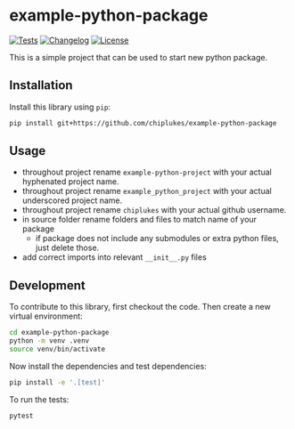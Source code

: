 # example-python-package

[![Tests](https://github.com/chiplukes/example-python-package/actions/workflows/test.yml/badge.svg)](https://github.com/chiplukes/example-python-package/actions/workflows/test.yml)
[![Changelog](https://img.shields.io/github/v/release/chiplukes/example-python-package?include_prereleases&label=changelog)](https://github.com/chiplukes/example-python-package/releases)
[![License](https://img.shields.io/badge/license-Apache%202.0-blue.svg)](https://github.com/chiplukes/example-python-package/blob/main/LICENSE)

This is a simple project that can be used to start new python package.

## Installation

Install this library using `pip`:
```bash
pip install git+https://github.com/chiplukes/example-python-package
```
## Usage

* throughout project rename ```example-python-project``` with your actual hyphenated project name.
* throughout project rename ```example_python_project``` with your actual underscored project name.
* throughout project rename ```chiplukes``` with your actual github username.
* in source folder rename folders and files to match name of your package
    * if package does not include any submodules or extra python files, just delete those.
* add correct imports into relevant ```__init__.py``` files

## Development

To contribute to this library, first checkout the code. Then create a new virtual environment:
```bash
cd example-python-package
python -m venv .venv
source venv/bin/activate
```
Now install the dependencies and test dependencies:
```bash
pip install -e '.[test]'
```
To run the tests:
```bash
pytest
```
